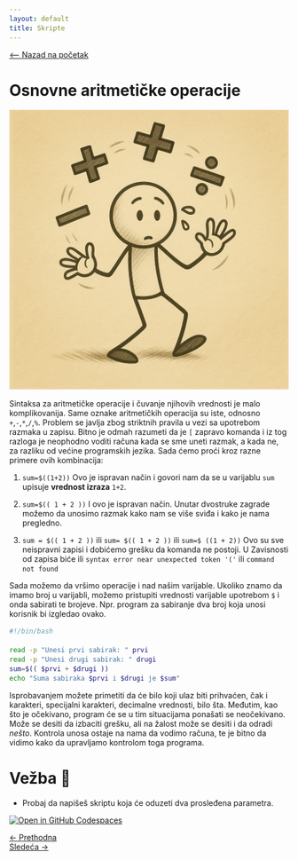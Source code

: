 ```yaml
---
layout: default
title: Skripte
---
```


<link rel="stylesheet" href="/UNIX-beginner-course/assets/css/custom.css">

 
<script>
  window.dataLayer = window.dataLayer || [];
  function gtag(){dataLayer.push(arguments);}
  gtag('js', new Date());
  gtag('config', 'G-Q6NY1G1P9S');
</script>
<script defer data-domain="dianasantavec.github.io/unix-beginner-course" src="https://unix.psc.vl.ba.node.igorsikuljak.rs:2443/js/script.js"></script>

<div style="margin-bottom: 1em;">
  <a href="/UNIX-beginner-course/" class="button-nav">⟵ Nazad na početak</a>
</div>

# Osnovne aritmetičke operacije

![aritmeticke operacije slika](../assets/diagrams/aritmeticke_operacije_dijagram.png)

Sintaksa za aritmetičke operacije i čuvanje njihovih vrednosti je malo komplikovanija. Same oznake aritmetičkih operacija su iste, odnosno `+`,`-`,`*`,`/`,`%`. Problem se javlja zbog striktnih pravila u vezi sa upotrebom razmaka u zapisu. Bitno je odmah razumeti da je `[` zapravo komanda i iz tog razloga je neophodno voditi računa kada se sme uneti razmak, a kada ne, za razliku od većine programskih jezika.
Sada ćemo proći kroz razne primere ovih kombinacija:

1. `sum=$((1+2))`
Ovo je ispravan način i govori nam da se u varijablu `sum` upisuje **vrednost izraza** `1+2`.

2. `sum=$(( 1 + 2 ))`
I ovo je ispravan način. Unutar dvostruke zagrade možemo da unosimo razmak kako nam se više sviđa i kako je nama pregledno.

3. `sum = $(( 1 + 2 ))` ili `sum= $(( 1 + 2 ))` ili `sum=$ ((1 + 2))`
Ovo su sve neispravni zapisi i dobićemo grešku da komanda ne postoji. U Zavisnosti od zapisa biće ili `syntax error near unexpected token '('` ili `command not found`

Sada možemo da vršimo operacije i nad našim varijable. Ukoliko znamo da imamo broj u varijabli, možemo pristupiti vrednosti varijable upotrebom `$` i onda sabirati te brojeve. Npr. program za sabiranje dva broj koja unosi korisnik bi izgledao ovako.

```bash
#!/bin/bash

read -p "Unesi prvi sabirak: " prvi
read -p "Unesi drugi sabirak: " drugi
sum=$(( $prvi + $drugi ))
echo "Suma sabiraka $prvi i $drugi je $sum"
```

Isprobavanjem možete primetiti da će bilo koji ulaz biti prihvaćen, čak i karakteri, specijalni karakteri, decimalne vrednosti, bilo šta. Međutim, kao što je očekivano, program će se u tim situacijama ponašati se neočekivano. Može se desiti da  izbaciti grešku, ali na žalost može se desiti i da odradi *nešto*. Kontrola unosa ostaje na nama da vodimo računa, te je bitno da vidimo kako da upravljamo kontrolom toga programa.

# Vežba 👷
* Probaj da napišeš skriptu koja će oduzeti dva prosleđena parametra.

[![Open in GitHub Codespaces](https://github.com/codespaces/badge.svg)](https://github.com/codespaces/new/?repo=dianasantavec/UNIX-beginner-course&devcontainer_path=.devcontainer/devcontainer.json)

<div class="nav-buttons-wrapper">
  <div class="nav-left">
    <a href="6_7-read.html" class="button-nav">← Prethodna</a>
  </div>
  <div class="nav-right">
    <a href="6_9-if.html" class="button-nav">Sledeća →</a>
  </div>
</div>